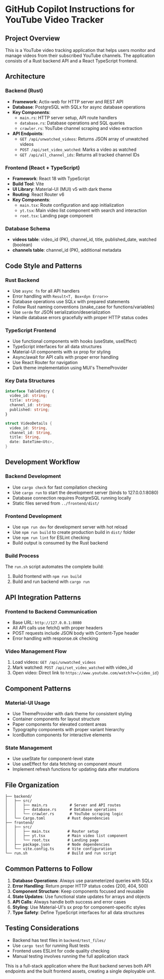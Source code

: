# GitHub Copilot Instructions for YouTube Video Tracker

## Project Overview

This is a YouTube video tracking application that helps users monitor and manage videos from their subscribed YouTube channels. The application consists of a Rust backend API and a React TypeScript frontend.

## Architecture

### Backend (Rust)
- **Framework**: Actix-web for HTTP server and REST API
- **Database**: PostgreSQL with SQLx for async database operations
- **Key Components**:
  - `main.rs`: HTTP server setup, API route handlers
  - `database.rs`: Database operations and SQL queries
  - `crawler.rs`: YouTube channel scraping and video extraction
- **API Endpoints**:
  - `GET /api/unwatched_videos`: Returns JSON array of unwatched videos
  - `POST /api/set_video_watched`: Marks a video as watched
  - `GET /api/all_channel_ids`: Returns all tracked channel IDs

### Frontend (React + TypeScript)
- **Framework**: React 18 with TypeScript
- **Build Tool**: Vite
- **UI Library**: Material-UI (MUI) v5 with dark theme
- **Routing**: React Router v6
- **Key Components**:
  - `main.tsx`: Route configuration and app initialization
  - `yt.tsx`: Main video list component with search and interaction
  - `root.tsx`: Landing page component

### Database Schema
- **videos table**: video_id (PK), channel_id, title, published_date, watched (boolean)
- **channels table**: channel_id (PK), additional metadata

## Code Style and Patterns

### Rust Backend
- Use `async fn` for all API handlers
- Error handling with `Result<T, Box<dyn Error>>`
- Database operations use SQLx with prepared statements
- Follow Rust naming conventions (snake_case for functions/variables)
- Use `serde` for JSON serialization/deserialization
- Handle database errors gracefully with proper HTTP status codes

### TypeScript Frontend
- Use functional components with hooks (useState, useEffect)
- TypeScript interfaces for all data structures
- Material-UI components with sx prop for styling
- Async/await for API calls with proper error handling
- Use React Router for navigation
- Dark theme implementation using MUI's ThemeProvider

### Key Data Structures
```typescript
interface TableEntry {
  video_id: string;
  title: string;
  channel_id: string;
  published: string;
}
```

```rust
struct VideoDetails {
  video_id: String,
  channel_id: String,
  title: String,
  date: DateTime<Utc>,
}
```

## Development Workflow

### Backend Development
- Use `cargo check` for fast compilation checking
- Use `cargo run` to start the development server (binds to 127.0.0.1:8080)
- Database connection requires PostgreSQL running locally
- Static files served from `../frontend/dist/`

### Frontend Development
- Use `npm run dev` for development server with hot reload
- Use `npm run build` to create production build in `dist/` folder
- Use `npm run lint` for ESLint checking
- Build output is consumed by the Rust backend

### Build Process
The `run.sh` script automates the complete build:
1. Build frontend with `npm run build`
2. Build and run backend with `cargo run`

## API Integration Patterns

### Frontend to Backend Communication
- Base URL: `http://127.0.0.1:8080`
- All API calls use fetch() with proper headers
- POST requests include JSON body with Content-Type header
- Error handling with response.ok checking

### Video Management Flow
1. Load videos: `GET /api/unwatched_videos`
2. Mark watched: `POST /api/set_video_watched` with video_id
3. Open video: Direct link to `https://www.youtube.com/watch?v={video_id}`

## Component Patterns

### Material-UI Usage
- Use ThemeProvider with dark theme for consistent styling
- Container components for layout structure
- Paper components for elevated content areas
- Typography components with proper variant hierarchy
- IconButton components for interactive elements

### State Management
- Use useState for component-level state
- Use useEffect for data fetching on component mount
- Implement refresh functions for updating data after mutations

## File Organization

```
├── backend/
│   ├── src/
│   │   ├── main.rs          # Server and API routes
│   │   ├── database.rs      # Database operations
│   │   └── crawler.rs       # YouTube scraping logic
│   └── Cargo.toml          # Rust dependencies
├── frontend/
│   ├── src/
│   │   ├── main.tsx        # Router setup
│   │   ├── yt.tsx          # Main video list component
│   │   └── root.tsx        # Landing page
│   ├── package.json        # Node dependencies
│   └── vite.config.ts      # Vite configuration
└── run.sh                  # Build and run script
```

## Common Patterns to Follow

1. **Database Operations**: Always use parameterized queries with SQLx
2. **Error Handling**: Return proper HTTP status codes (200, 404, 500)
3. **Component Structure**: Keep components focused and reusable
4. **State Updates**: Use functional state updates for arrays and objects
5. **API Calls**: Always handle both success and error cases
6. **Styling**: Use Material-UI's sx prop for component-specific styles
7. **Type Safety**: Define TypeScript interfaces for all data structures

## Testing Considerations

- Backend has test files in `backend/test_files/`
- Use `cargo test` for running Rust tests
- Frontend uses ESLint for code quality checking
- Manual testing involves running the full application stack

This is a full-stack application where the Rust backend serves both API endpoints and the built frontend assets, creating a single deployable unit.